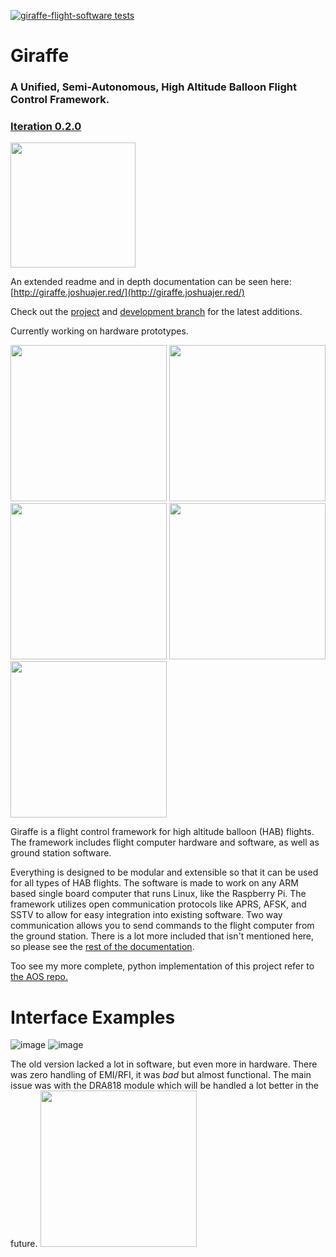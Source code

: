 [![giraffe-flight-software tests](https://github.com/joshua-jerred/Giraffe/actions/workflows/gfs-tests.yml/badge.svg)](https://github.com/joshua-jerred/Giraffe/actions/workflows/gfs-tests.yml)
# Giraffe
### A Unified, Semi-Autonomous, High Altitude Balloon Flight Control Framework.
### [Iteration 0.2.0](https://giraffe.joshuajer.red/md_docs_Doxygen_pages_versions.html)

<img src="https://user-images.githubusercontent.com/19292194/193437157-0a421f68-fa85-43bb-b372-1807a19c470d.png" height="200">

An extended readme and in depth documentation can be seen here: [http://giraffe.joshuajer.red/](http://giraffe.joshuajer.red/)

Check out the [project](https://github.com/users/joshua-jerred/projects/3) and 
[development branch](https://github.com/joshua-jerred/Giraffe/tree/development) 
for the latest additions.

Currently working on hardware prototypes.

<p float="left">
<img src="https://user-images.githubusercontent.com/19292194/208227412-e66f7161-9344-4b72-9d3e-354403b7205f.png" height="250">
<img src="https://user-images.githubusercontent.com/19292194/206889714-6b0a2d1d-24f3-48b0-90d8-551f2f527981.png" height="250">
<img src="https://user-images.githubusercontent.com/19292194/206889718-702cd933-8cd7-4ca7-aa9a-46176b9ce56a.png" height="250">
<img src="https://user-images.githubusercontent.com/19292194/206889721-daaeecfa-2522-4d31-946d-b3c4137bdc87.png" height="250">
<img src="https://user-images.githubusercontent.com/19292194/206889719-72e4b6a4-320c-47e9-80a2-8c51772d9031.png" height="250">
</p>

Giraffe is a flight control framework for high altitude balloon (HAB) flights. 
The framework includes flight computer hardware and software, as well as 
ground station software. 

Everything is designed to be modular and extensible so that it can be used for
all types of HAB flights. The software is made to work on any ARM based single board
computer that runs Linux, like the Raspberry Pi. The framework utilizes open 
communication protocols like APRS, AFSK, and SSTV to allow for easy integration
into existing software. Two way communication allows you to send commands to the
flight computer from the ground station. There is a lot more included that isn't
mentioned here, so please see the [rest of the documentation](http://giraffe.joshuajer.red/).

Too see my more complete, python implementation of this project refer to [the AOS repo.](https://github.com/joshua-jerred/AOS)

# Interface Examples
![image](https://user-images.githubusercontent.com/19292194/208215526-439dd080-304d-4f2b-99b7-bd36bc93d637.png)
![image](https://user-images.githubusercontent.com/19292194/208215594-08b851af-7e70-4892-a6c8-c24be216a18a.png)



The old version lacked a lot in software, but even more in hardware. There was zero handling of EMI/RFI, it was *bad* but almost functional. The main issue was with the DRA818 module which will be handled a lot better in the future.
<img src="https://user-images.githubusercontent.com/19292194/174874402-ad9695dc-447e-425d-afe4-dd6350de5644.jpg" height="250">
